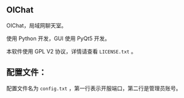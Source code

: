 ﻿## **OIChat**

OIChat，局域网聊天室。

使用 Python 开发，GUI 使用 PyQt5 开发。

本软件使用 GPL V2 协议，详情请查看 `LICENSE.txt` 。

## **配置文件：**

配置文件名为 `config.txt` ，第一行表示开服端口，第二行是管理员账号。
